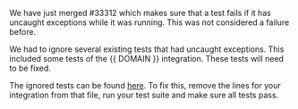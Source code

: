 We have just merged #33312 which makes sure that a test fails if it has uncaught exceptions while it was running. This was not considered a failure before.

We had to ignore several existing tests that had uncaught exceptions. This included some tests of the {{ DOMAIN }} integration. These tests will need to be fixed.

The ignored tests can be found [here](https://github.com/home-assistant/core/blob/dev/tests/ignore_uncaught_exceptions.py). To fix this, remove the lines for your integration from that file, run your test suite and make sure all tests pass.
